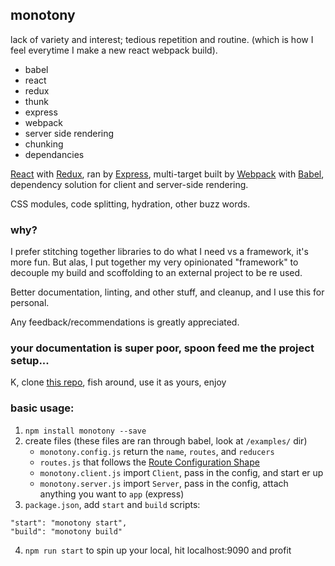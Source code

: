 ## monotony

lack of variety and interest; tedious repetition and routine. (which is how I feel everytime I make a new react webpack build).

 * babel
 * react
 * redux
 * thunk
 * express
 * webpack
 * server side rendering
 * chunking
 * dependancies

[React](https://reactjs.org) with [Redux](https://redux.js.org), ran by [Express](https://expressjs.com), multi-target built by [Webpack](https://webpack.js.org) with [Babel](https://babeljs.io), dependency solution for client and server-side rendering.

CSS modules, code splitting, hydration, other buzz words.

### why?

I prefer stitching together libraries to do what I need vs a framework, it's more fun. But alas, I put together my very opinionated "framework" to decouple my build and scoffolding to an external project to be re used.

Better documentation, linting, and other stuff, and cleanup, and I use this for personal.

Any feedback/recommendations is greatly appreciated.

### your documentation is super poor, spoon feed me the project setup...

K, clone [this repo](https://github.com/sethomas/monotony_usage), fish around, use it as yours, enjoy

### basic usage:

1. `npm install monotony --save`
2.  create files (these files are ran through babel, look at `/examples/` dir)
	* `monotony.config.js` return the `name`, `routes`, and `reducers`
	* `routes.js` that follows the [Route Configuration Shape](https://github.com/ReactTraining/react-router/tree/master/packages/react-router-config#route-configuration-shape)
	* `monotony.client.js` import `Client`, pass in the config, and start er up
	* `monotony.server.js` import `Server`, pass in the config, attach anything you want to `app` (express)
3. `package.json`, add `start` and `build` scripts:
```
"start": "monotony start",
"build": "monotony build"
```
4. `npm run start` to spin up your local, hit localhost:9090 and profit